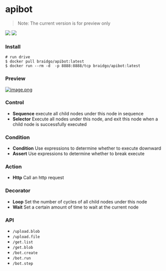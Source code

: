 # apibot

> Note: The current version is for preview only

[![](https://img.shields.io/badge/online-use-2ca5e0?style=flat&logo=appveyor)](http://1.117.168.37:7777/) [![](https://img.shields.io/badge/editor-code-2ca5e0?style=flat&logo=github)](https://github.com/pojol/apibot-editor)



### Install
```shell
# run drive
$ docker pull braidgo/apibot:latest
$ docker run --rm -d  -p 8888:8888/tcp braidgo/apibot:latest
```

### Preview
[![image.png](https://i.postimg.cc/wT5HhYD3/image.png)](https://postimg.cc/6yQDXSjN)


### Control
* **Sequence** execute all child nodes under this node in sequence
* **Selector** Execute all nodes under this node, and exit this node when a child node is successfully executed

### Condition
* **Condition** Use expressions to determine whether to execute downward
* **Assert** Use expressions to determine whether to break execute

### Action
* **Http** Call an http request

### Decorator
* **Loop** Set the number of cycles of all child nodes under this node
* **Wait** Set a certain amount of time to wait at the current node

### API
* `/upload.blob`
* `/upload.file`
* `/get.list`
* `/get.blob`
* `/bot.create`
* `/bot.run`
* `/bot.step`
